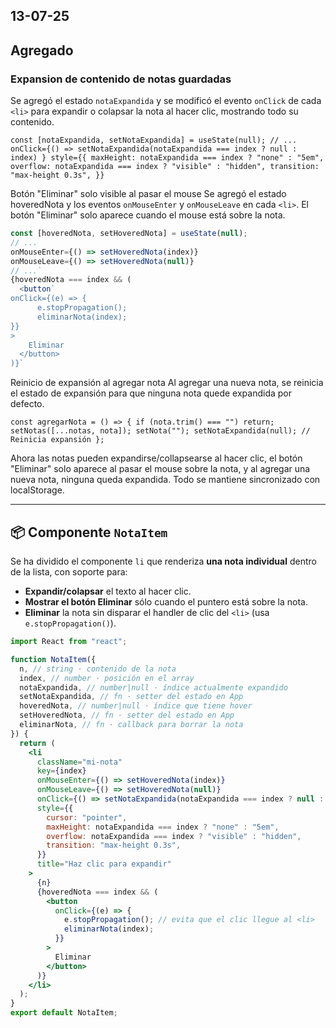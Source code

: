 ## 13-07-25

## Agregado

### Expansion de contenido de notas guardadas

Se agregó el estado `notaExpandida` y se modificó el evento `onClick` de cada `<li>` para expandir o colapsar la nota al hacer clic, mostrando todo su contenido.

`const [notaExpandida, setNotaExpandida] = useState(null);
// ...
onClick={() =>
  setNotaExpandida(notaExpandida === index ? null : index)
}
style={{
  maxHeight: notaExpandida === index ? "none" : "5em",
  overflow: notaExpandida === index ? "visible" : "hidden",
  transition: "max-height 0.3s",
}}`

Botón "Eliminar" solo visible al pasar el mouse
Se agregó el estado hoveredNota y los eventos `onMouseEnter` y `onMouseLeave` en cada `<li>`. El botón "Eliminar" solo aparece cuando el mouse está sobre la nota.

```jsx
const [hoveredNota, setHoveredNota] = useState(null);
// ...
onMouseEnter={() => setHoveredNota(index)}
onMouseLeave={() => setHoveredNota(null)}
// ...`
{hoveredNota === index && (
  <button`
onClick={(e) => {
      e.stopPropagation();
      eliminarNota(index);
}}
>
    Eliminar
  </button>
)}`
```

Reinicio de expansión
al agregar nota
Al agregar una nueva nota, se reinicia el estado de expansión para que ninguna nota quede expandida por defecto.

`const agregarNota = () => {
  if (nota.trim() === "") return;
  setNotas([...notas, nota]);
  setNota("");
  setNotaExpandida(null); // Reinicia expansión
};`

Ahora las notas pueden expandirse/collapsearse al hacer clic, el botón "Eliminar" solo aparece al pasar el mouse sobre la nota, y al agregar una nueva nota, ninguna queda expandida. Todo se mantiene sincronizado con localStorage.

---

## 📦 Componente `NotaItem`

Se ha dividido el componente `li` que renderiza **una nota individual** dentro de la lista, con soporte para:

- **Expandir/colapsar** el texto al hacer clic.
- **Mostrar el botón Eliminar** sólo cuando el puntero está sobre la nota.
- **Eliminar** la nota sin disparar el handler de clic del `<li>` (usa `e.stopPropagation()`).

```jsx
import React from "react";

function NotaItem({
  n, // string · contenido de la nota
  index, // number · posición en el array
  notaExpandida, // number|null · índice actualmente expandido
  setNotaExpandida, // fn · setter del estado en App
  hoveredNota, // number|null · índice que tiene hover
  setHoveredNota, // fn · setter del estado en App
  eliminarNota, // fn · callback para borrar la nota
}) {
  return (
    <li
      className="mi-nota"
      key={index}
      onMouseEnter={() => setHoveredNota(index)}
      onMouseLeave={() => setHoveredNota(null)}
      onClick={() => setNotaExpandida(notaExpandida === index ? null : index)}
      style={{
        cursor: "pointer",
        maxHeight: notaExpandida === index ? "none" : "5em",
        overflow: notaExpandida === index ? "visible" : "hidden",
        transition: "max-height 0.3s",
      }}
      title="Haz clic para expandir"
    >
      {n}
      {hoveredNota === index && (
        <button
          onClick={(e) => {
            e.stopPropagation(); // evita que el clic llegue al <li>
            eliminarNota(index);
          }}
        >
          Eliminar
        </button>
      )}
    </li>
  );
}
export default NotaItem;
```
